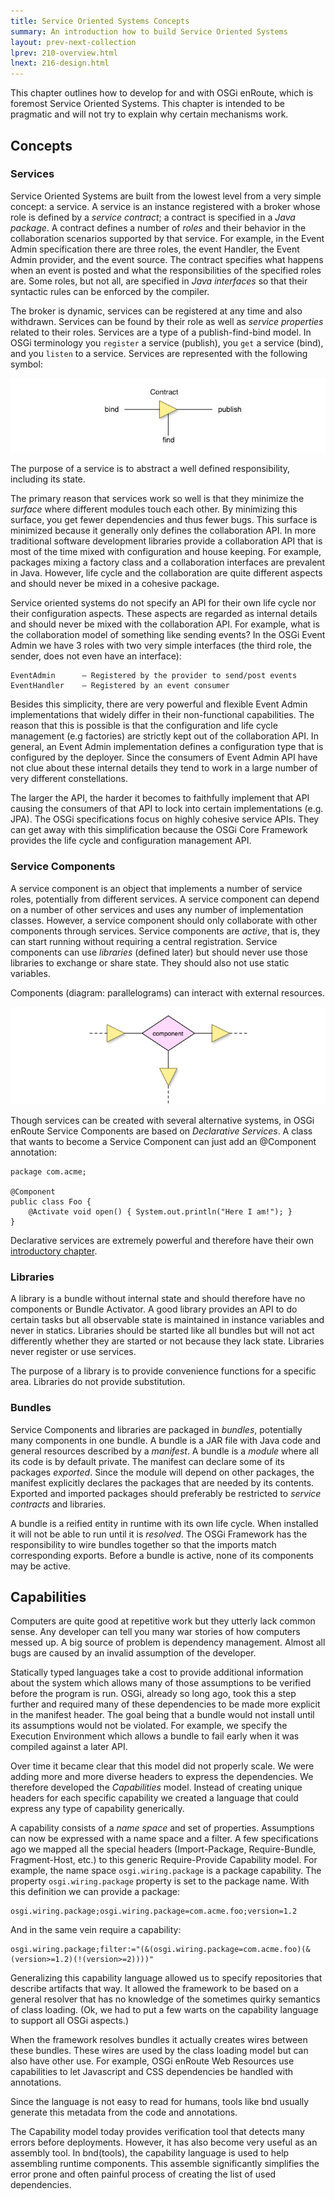 ```yaml
---
title: Service Oriented Systems Concepts
summary: An introduction how to build Service Oriented Systems
layout: prev-next-collection
lprev: 210-overview.html
lnext: 216-design.html
---
```


This chapter outlines how to develop for and with OSGi enRoute, which is foremost Service Oriented Systems. This chapter is intended to be pragmatic and will not try to explain why certain mechanisms work.

## Concepts

### Services

Service Oriented Systems are built from the lowest level from a very simple concept: a service. A service is an instance registered with a broker whose role is defined by a _service contract_; a contract is specified in a _Java package_. A contract defines a number of _roles_ and their behavior in the collaboration scenarios supported by that service. For example, in the Event Admin specification there are three roles, the event Handler, the Event Admin provider, and the event source. The contract specifies what happens when an event is posted and what the responsibilities of the specified roles are. Some roles, but not all, are specified in _Java interfaces_ so that their syntactic rules can be enforced by the compiler.

The broker is dynamic, services can be registered at any time and also withdrawn. Services can be found by their role as well as _service properties_ related to their roles. Services are a type of a publish-find-bind model. In OSGi terminology you `register` a service (publish), you `get` a service (bind), and you `listen` to a service. Services are represented with the following symbol:

![Service Legend](/img/book/service-def-0.png)

The purpose of a service is to abstract a well defined responsibility, including its state.

The primary reason that services work so well is that they minimize the _surface_ where different modules touch each other. By minimizing this surface, you get fewer dependencies and thus fewer bugs. This surface is minimized because it generally only defines the collaboration API. In more traditional software development libraries provide a collaboration API that is most of the time mixed with configuration and house keeping. For example, packages mixing a factory class and a collaboration interfaces are prevalent in Java. However, life cycle and the collaboration are quite different aspects and should  never be mixed in a cohesive package. 

Service oriented systems do not specify an API for their own life cycle nor their configuration aspects. These aspects are regarded as internal details and should never be mixed with the collaboration API. For example, what is the collaboration model of something like sending events? In the OSGi Event Admin we have 3 roles with two very simple interfaces (the third role, the sender, does not even have an interface):

	EventAdmin		– Registered by the provider to send/post events
	EventHandler	– Registered by an event consumer

Besides this simplicity, there are very powerful and flexible Event Admin implementations that widely differ in their non-functional capabilities. The reason that this is possible is that the configuration and life cycle management (e.g factories) are strictly kept out of the collaboration API.  In general, an Event Admin implementation defines a configuration type that is configured by the deployer. Since the consumers of Event Admin API have not clue about these internal details they tend to work in a large number of very different constellations.

The larger the API, the harder it becomes to faithfully implement that API causing the consumers of that API to lock into certain implementations (e.g. JPA). The OSGi specifications focus on highly cohesive service APIs. They can get away with this simplification because the OSGi Core Framework provides the life cycle and configuration management API. 

### Service Components

A service component is an object that implements a number of service roles, potentially from different services. A service component can depend on a number of other services and uses any number of implementation classes. However, a service component should only collaborate with other components through services.  Service components are _active_, that is, they can start running without requiring a central registration. Service components can use _libraries_ (defined later) but should never use those libraries to exchange or share state. They should also not use static variables.

Components (diagram: parallelograms) can interact with external resources.

![Service Legend](/img/book/component-def-0.png)

Though services can be created with several alternative systems, in OSGi enRoute Service Components are based on _Declarative Services_. A class that wants to become a Service Component can just add an @Component annotation:

	package com.acme;
	
	@Component
	public class Foo {
		@Activate void open() { System.out.println("Here I am!"); }
	}

Declarative services are extremely powerful and therefore have their own [introductory chapter](217-ds.html).
 
### Libraries

A library is a bundle without internal state and should therefore have no components or Bundle Activator. A good library provides an API to do certain tasks but all observable state is maintained in instance variables and never in statics. Libraries should be started like all bundles but will not act differently whether they are started or not because they lack state. Libraries never register or use services.

The purpose of a library is to provide convenience functions for a specific area. Libraries do not provide substitution.

### Bundles

Service Components and libraries are packaged in _bundles_, potentially many components in one bundle. A bundle is a JAR file with Java code and general resources described by a _manifest_. A bundle is a _module_ where all its code is by default private. The manifest can declare some of its packages _exported_. Since the module will depend on other packages, the manifest explicitly declares the packages that are needed by its contents. Exported and imported packages should preferably be restricted to _service contracts_ and libraries.

A bundle is a reified entity in runtime with its own life cycle. When installed it will not be able to run until it is _resolved_. The OSGi Framework has the responsibility to wire bundles together so that the imports match corresponding exports. Before a bundle is active, none of its components may be active.

## Capabilities

Computers are quite good at repetitive work but they utterly lack common sense. Any developer can tell you many war stories of how computers messed up. A big source of problem is dependency management. Almost all bugs are caused by an invalid assumption of the developer.

Statically typed languages take a cost to provide additional information about the system which allows many of those assumptions to be verified before the program is run. OSGi, already so long ago, took this a step further and required many of these dependencies to be made more explicit in the manifest header. The goal being that a bundle would not install until its assumptions would not be violated. For example, we specify the Execution Environment which allows a bundle to fail early when it was compiled against a later API. 

Over time it became clear that this model did not properly scale. We were adding more and more diverse headers to express the dependencies. We therefore developed the _Capabilities_ model. Instead of creating unique headers for each specific capability we created a language that could express any type of capability generically. 

A capability consists of a _name space_ and set of properties. Assumptions can now be expressed with a name space and a filter. A few specifications ago we mapped all the special headers (Import-Package, Require-Bundle, Fragment-Host, etc.) to this generic Require-Provide Capability model. For example, the name space `osgi.wiring.package` is a package capability. The property `osgi.wiring.package` property is set to the package name. With this definition we can provide a package:

	osgi.wiring.package;osgi.wiring.package=com.acme.foo;version=1.2

And in the same vein require a capability:

	osgi.wiring.package;filter:="(&(osgi.wiring.package=com.acme.foo)(&(version>=1.2)(!(version>=2))))"

Generalizing this capability language allowed us to specify repositories that describe artifacts that way. It allowed the framework to be based on a general resolver that has no knowledge of the sometimes quirky semantics of class loading. (Ok, we had to put a few warts on the capability language to support all OSGi aspects.)

When the framework resolves bundles it actually creates wires between these bundles. These wires are used by the class loading model but can also have other use. For example, OSGi enRoute Web Resources use capabilities to let Javascript and CSS dependencies be handled with annotations.

Since the language is not easy to read for humans, tools like bnd usually generate this metadata from the code and annotations.

The Capability model today provides verification tool that detects many errors before deployments. However, it has also become very useful as an assembly tool. In bnd(tools), the capability language is used to help assembling runtime components. This assemble significantly simplifies the error prone and often painful process of creating the list of used dependencies.  



 

